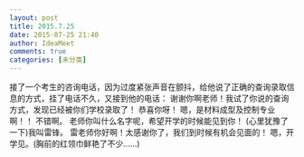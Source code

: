 ```yaml
---
layout: post
title: 2015.7.25
date: 2015-07-25 21:40
author: IdeaMeet
comments: true
categories: [未分类]
---
```

接了一个考生的咨询电话，因为过度紧张声音在颤抖，给他说了正确的查询录取信息的方式，挂了电话不久，又接到他的电话：
谢谢你啊老师！我试了你说的查询方式，发现已经被你们学校录取了！
恭喜你呀！
嗯，是材料成型及控制专业啊！！
不错啊。
老师你叫什么名字呢，希望开学的时候能见到你！
(心里犹豫了一下)我叫雷锋。
雷老师你好啊！太感谢你了，我们到时候有机会见面的！
嗯，开学见。(胸前的红领巾鲜艳了不少……)
